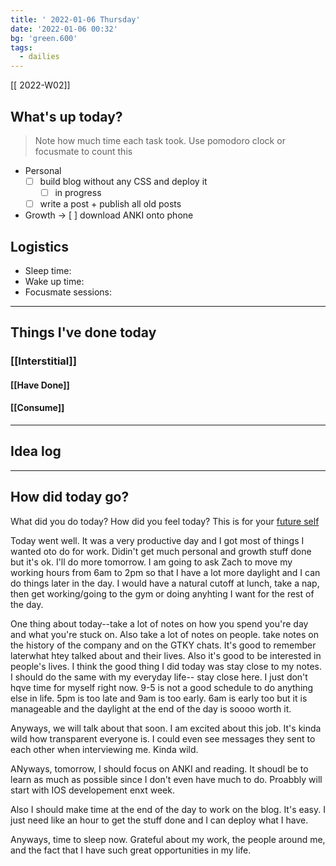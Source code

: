 ```yaml
---
title: ' 2022-01-06 Thursday'
date: '2022-01-06 00:32'
bg: 'green.600' 
tags:
  - dailies
---
```


[[ 2022-W02]]

## What's up today?
> Note how much time each task took. Use pomodoro clock or focusmate to count this
- Personal
	- [ ] build blog without any CSS and deploy it
		- [ ] in progress
	- [ ] write a post + publish all old posts
- Growth
	-> [ ] download ANKI onto phone

## Logistics
- Sleep time:
- Wake up time:
- Focusmate sessions: 

___________________________
## Things I've done today

### [[Interstitial]]

#### [[Have Done]]

#### [[Consume]]

___________________________

## Idea log

___________________________
## How did today go?
What did you do today? How did you feel today? This is for your [future self](https://sive.rs/dj)

Today went well. It was a very productive day and I got most of things I wanted oto do for work. Didin't get much personal and growth stuff done but it's ok. I'll do more tomorrow. I am going to ask Zach to move my working hours from 6am to 2pm so that I have a lot more daylight and I can do things later in the day. I would have a natural cutoff at lunch, take a nap, then get working/going to the gym or doing anyhting I want for the rest of the day.

One thing about today--take a lot of notes on how you spend you're day and what you're stuck on. Also take a lot of notes on people. take notes on the history of the company and on the GTKY chats. It's good to remember laterwhat htey talked about and their lives. Also it's good to be interested in people's lives. I think the good thing I did today was stay close to my notes. I should do the same with my everyday life-- stay close here. I just don't hqve time for myself right now. 9-5 is not a good schedule to do anything else in life. 5pm is too late and 9am is too early. 6am is early too but it is manageable and the daylight at the end of the day is soooo worth it.

Anyways, we will talk about that soon. I am excited about this job. It's kinda wild how transparent everyone is. I could even see messages they sent to each other when interviewing me. Kinda wild.

ANyways, tomorrow, I should focus on ANKI and reading. It shoudl be to learn as much as possible since I don't even have much to do. Proabbly will start with IOS developement enxt week.

Also I should make time at the end of the day to work on the blog. It's easy. I just need like an hour to get the stuff done and I can deploy what I have.

Anyways, time to sleep now. Grateful about my work, the people around me, and the fact that I have such great opportunities in my life.